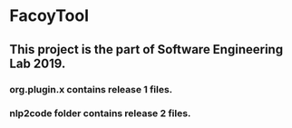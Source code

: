 # FacoyTool

## This project is the part of Software Engineering Lab 2019.<br>
### org.plugin.x contains release 1 files.<br>
### nlp2code folder contains release 2 files.
